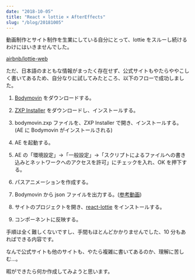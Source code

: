 ```yaml
---
date: "2018-10-05"
title: "React × lottie × AfterEffects"
slug: "/blog/20181005"
---
```


動画制作とサイト制作を生業にしている自分にとって、lottie をスルーし続けるわけにはいきませんでした。

[airbnb/lottie-web](https://github.com/airbnb/lottie-web)

ただ、日本語のまともな情報がまったく存在せず、公式サイトもやたらややこしく書いてあるため、自分なりに試してみたところ、以下のフローで成功しました。

1. [Bodymovin](https://aescripts.com/bodymovin/) をダウンロードする。

2. [ZXP Installer](https://aescripts.com/learn/zxp-installer/) をダウンロードし、インストールする。

3. bodymovin.zxp ファイルを、ZXP Installer で開き、インストールする。(AE に Bodymovin がインストールされる)

4. AE を起動する。

5. AE の「環境設定」→「一般設定」→「スクリプトによるファイルへの書き込みとネットワークへのアクセスを許可」にチェックを入れ、OK を押下する。

6. パスアニメーションを作成する。

7. Bodymovin から json ファイルを出力する。([参考動画](https://www.youtube.com/watch?v=f_6Rh-XyNLc))

8. サイトのプロジェクトを開き、[react-lottie](https://github.com/chenqingspring/react-lottie) をインストールする。

9. コンポーネントに反映する。

手順は全く難しくないですし、手間もほとんどかかりませんでした、10 分もあればできる内容です。

なんで公式サイトも他のサイトも、やたら複雑に書いてあるのか、理解に苦しむ…。

暇ができたら何か作成してみようと思います。
